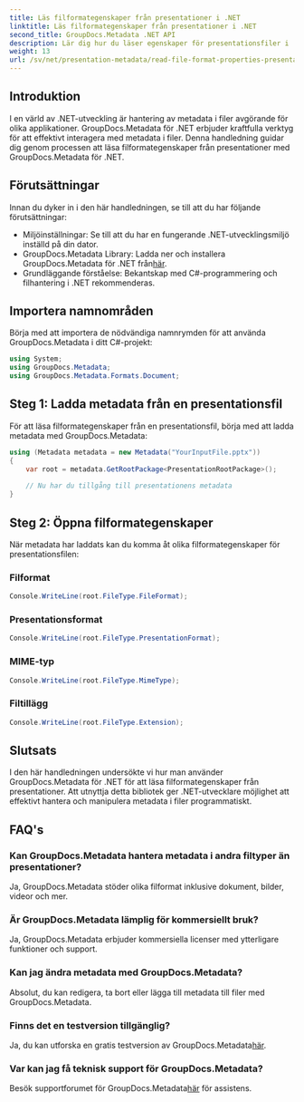 ```yaml
---
title: Läs filformategenskaper från presentationer i .NET
linktitle: Läs filformategenskaper från presentationer i .NET
second_title: GroupDocs.Metadata .NET API
description: Lär dig hur du läser egenskaper för presentationsfiler i .NET med GroupDocs.Metadata. Få åtkomst till filformatdetaljer programmatiskt.
weight: 13
url: /sv/net/presentation-metadata/read-file-format-properties-presentations/
---
```

## Introduktion
I en värld av .NET-utveckling är hantering av metadata i filer avgörande för olika applikationer. GroupDocs.Metadata för .NET erbjuder kraftfulla verktyg för att effektivt interagera med metadata i filer. Denna handledning guidar dig genom processen att läsa filformategenskaper från presentationer med GroupDocs.Metadata för .NET.
## Förutsättningar
Innan du dyker in i den här handledningen, se till att du har följande förutsättningar:
- Miljöinställningar: Se till att du har en fungerande .NET-utvecklingsmiljö inställd på din dator.
-  GroupDocs.Metadata Library: Ladda ner och installera GroupDocs.Metadata för .NET från[här](https://releases.groupdocs.com/metadata/net/).
- Grundläggande förståelse: Bekantskap med C#-programmering och filhantering i .NET rekommenderas.

## Importera namnområden
Börja med att importera de nödvändiga namnrymden för att använda GroupDocs.Metadata i ditt C#-projekt:
```csharp
using System;
using GroupDocs.Metadata;
using GroupDocs.Metadata.Formats.Document;
```
## Steg 1: Ladda metadata från en presentationsfil
För att läsa filformategenskaper från en presentationsfil, börja med att ladda metadata med GroupDocs.Metadata:
```csharp
using (Metadata metadata = new Metadata("YourInputFile.pptx"))
{
    var root = metadata.GetRootPackage<PresentationRootPackage>();
    
    // Nu har du tillgång till presentationens metadata
}
```
## Steg 2: Öppna filformategenskaper
När metadata har laddats kan du komma åt olika filformategenskaper för presentationsfilen:
### Filformat
```csharp
Console.WriteLine(root.FileType.FileFormat);
```
### Presentationsformat
```csharp
Console.WriteLine(root.FileType.PresentationFormat);
```
### MIME-typ
```csharp
Console.WriteLine(root.FileType.MimeType);
```
### Filtillägg
```csharp
Console.WriteLine(root.FileType.Extension);
```

## Slutsats
I den här handledningen undersökte vi hur man använder GroupDocs.Metadata för .NET för att läsa filformategenskaper från presentationer. Att utnyttja detta bibliotek ger .NET-utvecklare möjlighet att effektivt hantera och manipulera metadata i filer programmatiskt.

## FAQ's
### Kan GroupDocs.Metadata hantera metadata i andra filtyper än presentationer?
Ja, GroupDocs.Metadata stöder olika filformat inklusive dokument, bilder, videor och mer.
### Är GroupDocs.Metadata lämplig för kommersiellt bruk?
Ja, GroupDocs.Metadata erbjuder kommersiella licenser med ytterligare funktioner och support.
### Kan jag ändra metadata med GroupDocs.Metadata?
Absolut, du kan redigera, ta bort eller lägga till metadata till filer med GroupDocs.Metadata.
### Finns det en testversion tillgänglig?
 Ja, du kan utforska en gratis testversion av GroupDocs.Metadata[här](https://releases.groupdocs.com/).
### Var kan jag få teknisk support för GroupDocs.Metadata?
 Besök supportforumet för GroupDocs.Metadata[här](https://forum.groupdocs.com/c/metadata/14) för assistens.
